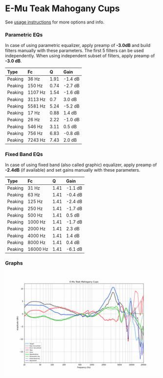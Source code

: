 # E-Mu Teak Mahogany Cups
See [usage instructions](https://github.com/jaakkopasanen/AutoEq#usage) for more options and info.

### Parametric EQs
In case of using parametric equalizer, apply preamp of **-3.0dB** and build filters manually
with these parameters. The first 5 filters can be used independently.
When using independent subset of filters, apply preamp of **-3.0 dB**.

| Type    | Fc      |    Q | Gain    |
|:--------|:--------|:-----|:--------|
| Peaking | 36 Hz   | 1.91 | -1.4 dB |
| Peaking | 150 Hz  | 0.74 | -2.7 dB |
| Peaking | 1107 Hz | 1.54 | -1.6 dB |
| Peaking | 3113 Hz | 0.7  | 3.0 dB  |
| Peaking | 5581 Hz | 5.24 | -5.2 dB |
| Peaking | 17 Hz   | 0.88 | 1.4 dB  |
| Peaking | 26 Hz   | 2.22 | -1.0 dB |
| Peaking | 546 Hz  | 3.11 | 0.5 dB  |
| Peaking | 756 Hz  | 6.83 | -0.8 dB |
| Peaking | 7243 Hz | 7.43 | 2.0 dB  |

### Fixed Band EQs
In case of using fixed band (also called graphic) equalizer, apply preamp of **-2.4dB**
(if available) and set gains manually with these parameters.

| Type    | Fc       |    Q | Gain    |
|:--------|:---------|:-----|:--------|
| Peaking | 31 Hz    | 1.41 | -1.1 dB |
| Peaking | 63 Hz    | 1.41 | -0.4 dB |
| Peaking | 125 Hz   | 1.41 | -2.4 dB |
| Peaking | 250 Hz   | 1.41 | -1.7 dB |
| Peaking | 500 Hz   | 1.41 | 0.5 dB  |
| Peaking | 1000 Hz  | 1.41 | -1.7 dB |
| Peaking | 2000 Hz  | 1.41 | 2.3 dB  |
| Peaking | 4000 Hz  | 1.41 | 1.4 dB  |
| Peaking | 8000 Hz  | 1.41 | 0.4 dB  |
| Peaking | 16000 Hz | 1.41 | -6.1 dB |

### Graphs
![](./E-Mu%20Teak%20Mahogany%20Cups.png)